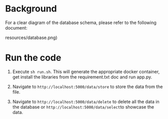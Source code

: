 # Background

For a clear diagram of the database schema, please refer to the following document:

resources/database.png)



# Run the code 
1. Execute `sh run.sh`. This will generate the appropriate docker container, get install the libraries from the requirement.txt doc and run app.py.

2. Navigate to `http://localhost:5000/data/store` to store the data from the file.
3. Navigate to `http://localhost:5000/data/delete` to delete all the data in the database or `http://localhost:5000/data/select`to showcase the data.  
